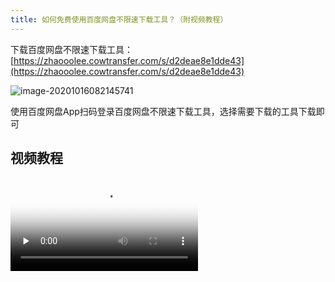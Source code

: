 ```yaml
---
title: 如何免费使用百度网盘不限速下载工具？（附视频教程）
---
```



下载百度网盘不限速下载工具：[https://zhaooolee.cowtransfer.com/s/d2deae8e1dde43](https://zhaooolee.cowtransfer.com/s/d2deae8e1dde43)


![image-20201016082145741](https://www.v2fy.com/asset/0i/jikemiji/jikemiji-md/2020-10-16-leiniao.assets/image-20201016082145741.png)

使用百度网盘App扫码登录百度网盘不限速下载工具，选择需要下载的工具下载即可


## 视频教程

<video id="video" controls="" preload="none" poster="https://www.v2fy.com/asset/0i/jikemiji/jikemiji-md/2020-10-16-leiniao.assets/image-20201016082145741.png">
<source id="mp4" src="https://www.v2fy.com/asset/0i/jikemiji/jikemiji-md/2020-10-16-leiniao.assets/baidu.mp4" type="video/mp4">
</video>
